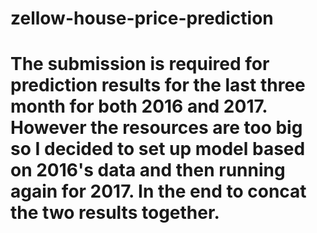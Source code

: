 # zellow-house-price-prediction
# The submission is required for prediction results for the last three month for both 2016 and 2017. However the resources are too big so I decided to set up model based on 2016's data and then running again for 2017. In the end to concat the two results together.

